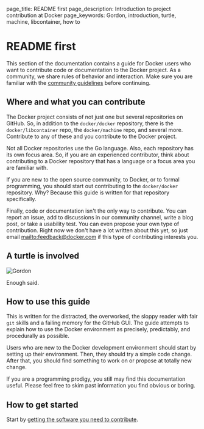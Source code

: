 page_title: README first
page_description: Introduction to project contribution at Docker
page_keywords: Gordon, introduction, turtle, machine, libcontainer, how to

# README first 

This section of the documentation contains a guide for Docker users who want to
contribute code or documentation to the Docker project. As a community, we
share rules of behavior and interaction. Make sure you are familiar with the <a
href="https://github.com/docker/docker/blob/master/CONTRIBUTING.md#docker-community-guidelines"
target="_blank">community guidelines</a> before continuing.

## Where and what you can contribute

The Docker project consists of not just one but several repositories on GitHub.
So, in addition to the `docker/docker` repository, there is the
`docker/libcontainer` repo, the `docker/machine` repo, and several more.
Contribute to any of these and you contribute to the Docker project.

Not all Docker repositories use the Go language. Also, each repository has its
own focus area. So, if you are an experienced contributor, think about
contributing to a Docker repository that has a language or a focus area you are
familiar with.

If you are new to the open source community, to Docker, or to formal
programming, you should start out contributing to the `docker/docker`
repository. Why? Because this guide is written for that repository specifically.

Finally, code or documentation isn't the only way to contribute. You can report
an issue, add to discussions in our community channel, write a blog post, or
take a usability test. You can even propose your own type of contribution.
Right now we don't have a lot written about this yet, so just email
<mailto:feedback@docker.com> if this type of contributing interests you.

## A turtle is involved

![Gordon](/project/images/gordon.jpeg)

Enough said.

## How to use this guide

This is written for the distracted, the overworked, the sloppy reader with fair
`git` skills and a failing memory for the GitHub GUI. The guide attempts to
explain how to use the Docker environment as precisely, predictably, and
procedurally as possible.

Users who are new to the Docker development environment should start by setting
up their environment. Then, they should try a simple code change. After that,
you should find something to work on or propose at totally new change.

If you are a programming prodigy, you still may find this documentation useful.
Please feel free to skim past information you find obvious or boring.

## How to get started

Start by [getting the software you need to contribute](/project/software-required/).
